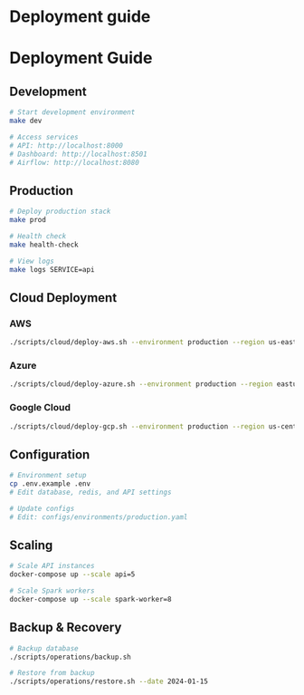 # Deployment guide
# Deployment Guide

## Development
```bash
# Start development environment
make dev

# Access services
# API: http://localhost:8000
# Dashboard: http://localhost:8501
# Airflow: http://localhost:8080
```

## Production
```bash
# Deploy production stack
make prod

# Health check
make health-check

# View logs
make logs SERVICE=api
```

## Cloud Deployment

### AWS
```bash
./scripts/cloud/deploy-aws.sh --environment production --region us-east-1
```

### Azure
```bash
./scripts/cloud/deploy-azure.sh --environment production --region eastus
```

### Google Cloud
```bash
./scripts/cloud/deploy-gcp.sh --environment production --region us-central1
```

## Configuration
```bash
# Environment setup
cp .env.example .env
# Edit database, redis, and API settings

# Update configs
# Edit: configs/environments/production.yaml
```

## Scaling
```bash
# Scale API instances
docker-compose up --scale api=5

# Scale Spark workers
docker-compose up --scale spark-worker=8
```

## Backup & Recovery
```bash
# Backup database
./scripts/operations/backup.sh

# Restore from backup
./scripts/operations/restore.sh --date 2024-01-15
```